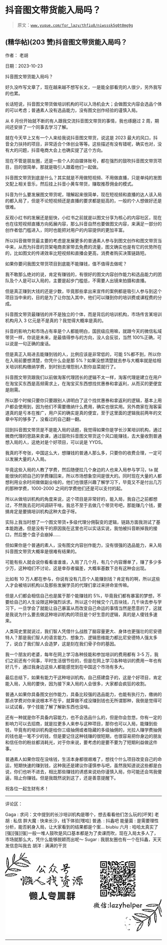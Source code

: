 # 抖音图文带货能入局吗？

> 原文：[`www.yuque.com/for_lazy/thfiu8/niwsssk5g0t0mg9g`](https://www.yuque.com/for_lazy/thfiu8/niwsssk5g0t0mg9g)

## (精华帖)(203 赞)抖音图文带货能入局吗？

作者： 老胡

日期：2023-10-23

抖音图文带货能入局吗？

好久没咋写文章了，现在越来越不想写长文，一是能全部看完的人很少，另外我写的也累。

长话短说，抖音图文带货做培训机构的可以入场机会大；会做图文内容会选品个体的可以考虑；普通素人没有选品能力，没有图文创作经验的谨慎入局。

从 6 月份开始就不断的有人跟我交流抖音图文带货的事情，我也琢磨过 2 周，期间还安排了一个同事去学习了解。

就在今天早上又有一个人来给我说抖音图文带货，说这是 2023 最大的风口，抖音全力扶持的项目，非常适合个体创业等等。这些描述有没有错呢，确实也对，没有大的问题，抖音电商大会上也确实提了这个方向。

现在不管是朋友圈，还是一些个人的自媒体账号，都在强烈的鼓吹抖音图文带货项目，目的很简单，那就是吸引人跟着他们一起做。

抖音图文带货到底是什么？其实就是不用做短视频、不用做直播，只是单纯的发图文配上相关音乐，然后挂上抖音小黄车带货，赚取推荐佣金的模式。

抖音为什么要发展图文带货呢，理解起来很简单，现在短视频和直播的达人该入局的都入局了，但是不论短视频还是直播的要求都是挺高的，一般的个人想做好还是很难。

反观小红书的发展还是挺快，小红书之前就是以图文分享为核心的内容社区，现在也在往短视频直播方向拓展内容，那么抖音自然也要做图文内容，来满足一部分的创作者低门槛进入，同时也能把对用户的内容提供的更加丰富。

所以抖音做带货最主要的考虑是发展更多的普通素人参与到图文创作和图文带货当中来，从而为抖音的货架电商卖家带去免费的流量，图文确实也是有它的优势所在的，比如图文的传递效率比短视频和直播会更高，消费者购买决策链路短。

如果你要问我图文带货项目到底能不能赚钱，值不值得去做呢？

我不敢那么绝对的说，肯定有赚钱的，有很好的图文内容创作能力和选品能力的团队及个人是可以入局的，主要是起步门槛低，不需要人出镜来拍摄和直播。

但是真正赚到大钱的还是少数，毕竟那些拿出来宣传的案例都是吸引人参与到这个项目当中来的，目的是为了让你加入其中，他们可以赚到你的培训费或课程费的分成。

抖音图文带货最赚钱的并不是独立的个体，而是背后的培训机构，市场传言某培训机构月入 3 亿元是不是真的？我觉得大概率是真的。

抖音的影响力和市场占有率是个人都能明白，国民级应用嘛，就跟今天的微信私域带货一样，你说是未来，是最值得参与的方向，没人会反驳，当然 100%正确，可以说是一句正确的废话。

但是真正入局进去能赚到钱的人，比例应该是非常低的，可能 5%都不到，所以你在入局前要想清楚，你凭什么会是那 5%？如果没想清楚就去参与大概率就是给相关培训机构缴纳学费，到时别去埋怨别人割你韭菜就行了。

抖音图文带货跟我们以前做淘客代理团长的逻辑不太一样，淘客代理是建立在用户在淘宝买东西是高频需求上，在淘宝买东西想找优惠券和拿返利，从而买的更便宜是刚需。

所以那个时候只要你只要跟别人讲明白了这个找优惠券和拿返利的逻辑，基本上用户都会使用到，因为他们不需要缴纳什么费用，确实也很实用。另外商家在淘客渠道真的是亏本在推广，用户买的确实是真的便宜，至于这里面的逻辑我前两年的文章中写的够多了，没看过的自己翻一翻。

回到抖音图文带货是不是能入局的话题，我觉得如果你是学长沙某培训机构，通过微商代理的思路来卖课，通过鼓吹抖音图文带货这个风口能赚钱，去大量收割普通想入局的人，这绝对是个好项目，可以说是 YYDS。

我真的不夸张，中国这么大，想赚钱的普通人那么多，只要你的收费合理，一定可以发展大量的人入局。

毕竟这些入局的人教了学费，然后随便拉几个身边的人也来入局参与学习，ta 就能很快的把自己的学费赚回来，所以市场想象空间是很大的。同时现在大量的人都想利用业余时间做做副业啥的，他们也很感兴趣了解学习下，毕竟又不是付出几万的那种学费，1000-2000 之间的学费他们还是可以支付的起。

所以从做培训机构的角度来说，这个项目是非常好的，能入局，我自己之前都想过，不然我去花时间调研干啥，我总不至于去做几个带货号吧，那能赚几个钱，要搞肯定是要搞培训机构这种大盘子呀。

实际上我当时想了一个图文带货+多级代理分佣裂变的逻辑，链路方面我测试了基本能跑通，但是没有干的原因我在这里也可以实话实说，我怕被抖音断掉我的接口，然后整个盘子会崩掉……

但如果你是个普通的素人，没有图文内容创作能力，没有很强的选品能力，来入局抖音图文带货大概率是很难有结果的。

可能有些人就会说你看看谁谁谁，入局了几个月，有几个内容爆单了，赚了多少多少万，这种咱们不讨论，这是幸存者偏差，大概率基数下总有这种会出现。

比如有 10 万人都在参与，你说有没有几百个人能赚到钱？肯定有的啊，所以这些人才会被培训机构以及那些发展学员的代理们拿过来拼命宣传嘛。

但是人们都会相信自己也是属于那个能赚钱的 5%，毕竟我们都有暴富的梦想，不要给自己的人生设限这种强烈诉求。所以这个时候交个几百块钱，几千块去参与学习下，一旦学会了就能让自己暴富从而改变自己命运的事情当然是愿意的了，这就是我说为什么要去做这种培训机构的项目是个好生意的逻辑，真的是人傻钱多速来。

人类简史里就说过，我们智人凭借什么战胜了脑容量更大、身体也更强壮的尼安德特人？那是我们智人的语言能力、想象力、逻辑思维能力都比尼安德特人强太多了，说白了我们智人会造梦，这是刻在我们骨子你的基因。

我一个朋友的老婆，每年在网上学习各种技能和参加培训的费用都有 3-5 万，我们之前还有个同事，平时生活很节俭的，但是在网上学习各种培训的费用一年也有好几千，通过我身边这些人都能感觉到在中国这个市场有多大。

最后总结下，如果有能力干这种培训机构，自己搭建盘子的，这是个好项目，肯定能入局，入局的要快，因为接下来入局的人会很多，大家都会疯狂的收割。

普通人如果你具备图文创作能力，具备比较强的选品能力，也能有执行力，缴纳的那点学费对你来说根本不在乎，就算做不成没赚到钱也无所谓那种，我倒是觉得可以试试看，学个技能了解了解新东西也没啥。

还有一种就是你不具备内容能力，也不会选品什么的，但是你会忽悠，你有一定的影响力可以去招商，就是拉更多人来参与这种项目，那你也可以入局，能赚到些钱，毕竟有的培训机构是给你三级抽佣或者隐藏的多级抽佣的，光拉人赚学费抽佣的钱也是一笔不少的钱，但是要记住这种钱赚的很短期，也很容易把你身边的朋友和信任你的粉丝都消耗光，对于你来说，要考虑的是要不要为了短期利益做这件事。

普通素人如果你现在没啥钱，生活本身都很艰难了，想找个什么项目改变自己的命运，短期快速的赚到钱，这种我还是建议你谨慎参与吧，虽然我知道说这些都是白说，你们也听不进去，相比那些赚钱的诱惑来说劝你谨慎入局，你可能还会骂我傻逼，阻止你赚钱。但是我既然说到这了，还是善意提醒下。

祝各位一起生财有术！

* * *

评论区：

Gaga : 求问：文中提到的长沙培训机构是哪个，想去看看他们怎么玩的[坏笑]
老胡 : 私信
胖大魔 : 快来长沙，线下体验[嘿哈]
普通. : 抖鑫吧
能量菌 : 是需要理性分析，能否躬身入局，让大家看到的结果都是个案…
biubiu 六月 : 哈哈太真实了[强][强][强]一般一堆人鼓吹是风口基本都是为了卖课而吹，现在入局太多人了，市场就那么大，凭什么能够脱颖而出呢～
Sugar : 我朋友圈也有一个在抖鑫，天天发信息叫我去
胡洋 : 满满的干货

![](img/1c37d505930596d12a88ab23e11aa07a.png)

* * *